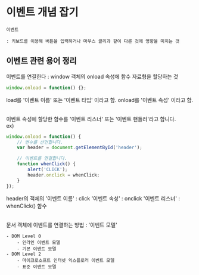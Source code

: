 # 이벤트 개념 잡기

```
이벤트 

: 키보드를 이용해 버튼을 입력하거나 마우스 클리과 같이 다른 것에 영향을 미치는 것
```

## 이벤트 관련 용어 정리

이벤트를 연결한다 : window 객체의 onload 속성에 함수 자료형을 할당하는 것

```javascript
window.onload = function() {};
```

load를 '이벤트 이름' 또는 '이벤트 타입' 이라고 함.
onload를 '이벤트 속성' 이라고 함.

<br>
이벤트 속성에 할당한 함수를 '이벤트 리스너' 또는 '이벤트 핸들러'라고 합니다.

<br>
ex)

```javascript
window.onload = function() {
	// 변수를 선언합니다.
	var header = document.getElementById('header');

	// 이벤트를 연결합니다.
	function whenClick() {
		alert('CLICK');
		header.onclick = whenClick;
	}
});
```

header의 객체의 '이벤트 이름' : click
'이벤트 속성' : onclick
'이벤트 리스너' : whenClick() 함수

<br>
문서 객체에 이벤트를 연결하는 방법 : '이벤트 모델'

```
- DOM Level 0
	- 인라인 이벤트 모델
	- 기본 이벤트 모델
- DOM Level 2
	- 마이크로소프트 인터넷 익스플로러 이벤트 모델
	- 표준 이벤트 모델 
```
